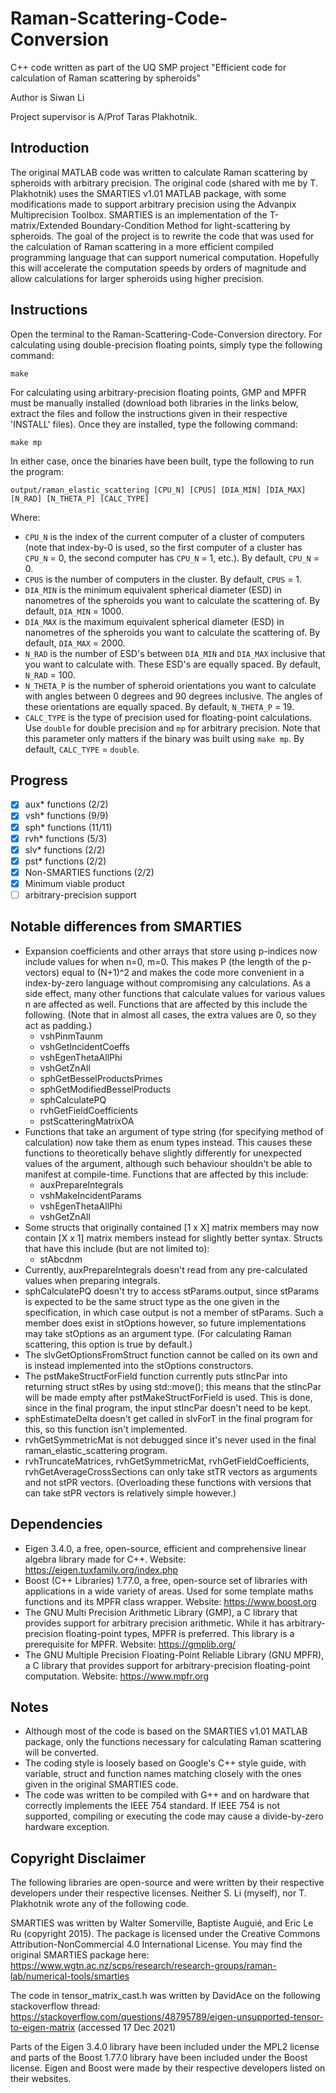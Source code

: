 # Raman-Scattering-Code-Conversion
C++ code written as part of the UQ SMP project "Efficient code for calculation of Raman scattering by spheroids"

Author is Siwan Li

Project supervisor is A/Prof Taras Plakhotnik.

## Introduction

The original MATLAB code was written to calculate Raman scattering by spheroids with arbitrary precision. The original code (shared with me by T. Plakhotnik) uses the SMARTIES v1.01 MATLAB package, with some modifications made to support arbitrary precision using the Advanpix Multiprecision Toolbox. SMARTIES is an implementation of the T-matrix/Extended Boundary-Condition Method for light-scattering by spheroids. The goal of the project is to rewrite the code that was used for the calculation of Raman scattering in a more efficient compiled programming language that can support numerical computation. Hopefully this will accelerate the computation speeds by orders of magnitude and allow calculations for larger spheroids using higher precision.

## Instructions

Open the terminal to the Raman-Scattering-Code-Conversion directory. For calculating using double-precision floating points, simply type the following command:
```
make
```

For calculating using arbitrary-precision floating points, GMP and MPFR must be manually installed (download both libraries in the links below, extract the files and follow the instructions given in their respective 'INSTALL' files). Once they are installed, type the following command:
```
make mp
```

In either case, once the binaries have been built, type the following to run the program:
```
output/raman_elastic_scattering [CPU_N] [CPUS] [DIA_MIN] [DIA_MAX] [N_RAD] [N_THETA_P] [CALC_TYPE]
```
Where:
- `CPU_N` is the index of the current computer of a cluster of computers (note that index-by-0 is used, so the first computer of a cluster has `CPU_N` = 0, the second computer has `CPU_N` = 1, etc.). By default, `CPU_N` = 0.
- `CPUS` is the number of computers in the cluster. By default, `CPUS` = 1.
- `DIA_MIN` is the minimum equivalent spherical diameter (ESD) in nanometres of the spheroids you want to calculate the scattering of. By default, `DIA_MIN` = 1000.
- `DIA_MAX` is the maximum equivalent spherical diameter (ESD) in nanometres of the spheroids you want to calculate the scattering of. By default, `DIA_MAX` = 2000.
- `N_RAD` is the number of ESD's between `DIA_MIN` and `DIA_MAX` inclusive that you want to calculate with. These ESD's are equally spaced. By default, `N_RAD` = 100.
- `N_THETA_P` is the number of spheroid orientations you want to calculate with angles between 0 degrees and 90 degrees inclusive. The angles of these orientations are equally spaced. By default, `N_THETA_P` = 19.
- `CALC_TYPE` is the type of precision used for floating-point calculations. Use `double` for double precision and `mp` for arbitrary precision. Note that this parameter only matters if the binary was built using `make mp`. By default, `CALC_TYPE` = `double`.

## Progress

  - [x] aux* functions (2/2)
  - [x] vsh* functions (9/9)
  - [x] sph* functions (11/11)
  - [x] rvh* functions (5/3)
  - [x] slv* functions (2/2)
  - [x] pst* functions (2/2)
  - [x] Non-SMARTIES functions (2/2)
  - [x] Minimum viable product
  - [ ] arbitrary-precision support

## Notable differences from SMARTIES

- Expansion coefficients and other arrays that store using p-indices now include values for when n=0, m=0. This makes P (the length of the p-vectors) equal to (N+1)^2 and makes the code more convenient in a index-by-zero language without compromising any calculations. As a side effect, many other functions that calculate values for various values n are affected as well. Functions that are affected by this include the following. (Note that in almost all cases, the extra values are 0, so they act as padding.)
  - vshPinmTaunm
  - vshGetIncidentCoeffs
  - vshEgenThetaAllPhi
  - vshGetZnAll
  - sphGetBesselProductsPrimes
  - sphGetModifiedBesselProducts
  - sphCalculatePQ
  - rvhGetFieldCoefficients
  - pstScatteringMatrixOA
- Functions that take an argument of type string (for specifying method of calculation) now take them as enum types instead. This causes these functions to theoretically behave slightly differently for unexpected values of the argument, although such behaviour shouldn't be able to manifest at compile-time. Functions that are affected by this include:
  - auxPrepareIntegrals
  - vshMakeIncidentParams
  - vshEgenThetaAllPhi
  - vshGetZnAll
- Some structs that originally contained [1 x X] matrix members may now contain [X x 1] matrix members instead for slightly better syntax. Structs that have this include (but are not limited to):
  - stAbcdnm
- Currently, auxPrepareIntegrals doesn't read from any pre-calculated values when preparing integrals.
- sphCalculatePQ doesn't try to access stParams.output, since stParams is expected to be the same struct type as the one given in the specification, in which case output is not a member of stParams. Such a member does exist in stOptions however, so future implementations may take stOptions as an argument type. (For calculating Raman scattering, this option is true by default.)
- The slvGetOptionsFromStruct function cannot be called on its own and is instead implemented into the stOptions constructors.
- The pstMakeStructForField function currently puts stIncPar into returning struct stRes by using std::move(); this means that the stIncPar will be made empty after pstMakeStructForField is used. This is done, since in the final program, the input stIncPar doesn't need to be kept.
- sphEstimateDelta doesn't get called in slvForT in the final program for this, so this function isn't implemented.
- rvhGetSymmetricMat is not debugged since it's never used in the final raman_elastic_scattering program.
- rvhTruncateMatrices, rvhGetSymmetricMat, rvhGetFieldCoefficients, rvhGetAverageCrossSections can only take stTR vectors as arguments and not stPR vectors. (Overloading these functions with versions that can take stPR vectors is relatively simple however.)

## Dependencies

- Eigen 3.4.0, a free, open-source, efficient and comprehensive linear algebra library made for C++. Website: https://eigen.tuxfamily.org/index.php
- Boost (C++ Libraries) 1.77.0, a free, open-source set of libraries with applications in a wide variety of areas. Used for some template maths functions and its MPFR class wrapper. Website: https://www.boost.org
- The GNU Multi Precision Arithmetic Library (GMP), a C library that provides support for arbitrary precision arithmetic. While it has arbitrary-precision floating-point types, MPFR is preferred. This library is a prerequisite for MPFR. Website: https://gmplib.org/
- The GNU Multiple Precision Floating-Point Reliable Library (GNU MPFR), a C library that provides support for arbitrary-precision floating-point computation. Website: https://www.mpfr.org

## Notes

- Although most of the code is based on the SMARTIES v1.01 MATLAB package, only the functions necessary for calculating Raman scattering will be converted.
- The coding style is loosely based on Google's C++ style guide, with variable, struct and function names matching closely with the ones given in the original SMARTIES code.
- The code was written to be compiled with G++ and on hardware that correctly implements the IEEE 754 standard. If IEEE 754 is not supported, compiling or executing the code may cause a divide-by-zero hardware exception.

## Copyright Disclaimer

The following libraries are open-source and were written by their respective developers under their respective licenses. Neither S. Li (myself), nor T. Plakhotnik wrote any of the following code.

SMARTIES was written by Walter Somerville, Baptiste Auguié, and Eric Le Ru (copyright 2015). The package is licensed under the Creative Commons Attribution-NonCommercial 4.0 International License. You may find the original SMARTIES package here:
https://www.wgtn.ac.nz/scps/research/research-groups/raman-lab/numerical-tools/smarties

The code in tensor_matrix_cast.h was written by DavidAce on the following stackoverflow thread: https://stackoverflow.com/questions/48795789/eigen-unsupported-tensor-to-eigen-matrix (accessed 17 Dec 2021)

Parts of the Eigen 3.4.0 library have been included under the MPL2 license and parts of the Boost 1.77.0 library have been included under the Boost license. Eigen and Boost were made by their respective developers listed on their websites.

